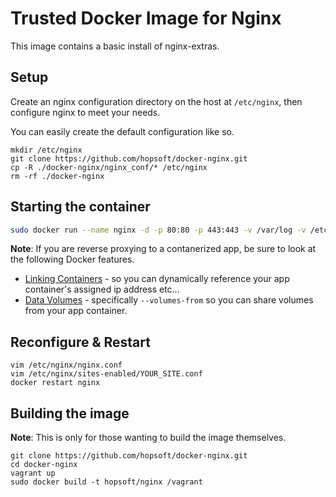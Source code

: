 # Trusted Docker Image for Nginx

This image contains a basic install of nginx-extras.

## Setup

Create an nginx configuration directory on the host at `/etc/nginx`,
then configure nginx to meet your needs.

You can easily create the default configuration like so.

```
mkdir /etc/nginx
git clone https://github.com/hopsoft/docker-nginx.git
cp -R ./docker-nginx/nginx_conf/* /etc/nginx
rm -rf ./docker-nginx
```

## Starting the container

```sh
sudo docker run --name nginx -d -p 80:80 -p 443:443 -v /var/log -v /etc/nginx:/etc/nginx:r hopsoft/nginx
```

__Note__: If you are reverse proxying to a contanerized app,
be sure to look at the following Docker features.

- [Linking Containers](https://docs.docker.com/userguide/dockerlinks/) - so you can dynamically reference your app container's assigned ip address etc...
- [Data Volumes](https://docs.docker.com/userguide/dockervolumes/) - specifically `--volumes-from` so you can share volumes from your app container.

## Reconfigure & Restart

```
vim /etc/nginx/nginx.conf
vim /etc/nginx/sites-enabled/YOUR_SITE.conf
docker restart nginx
```

## Building the image

__Note__: This is only for those wanting to build the image themselves.

```
git clone https://github.com/hopsoft/docker-nginx.git
cd docker-nginx
vagrant up
sudo docker build -t hopsoft/nginx /vagrant
```

